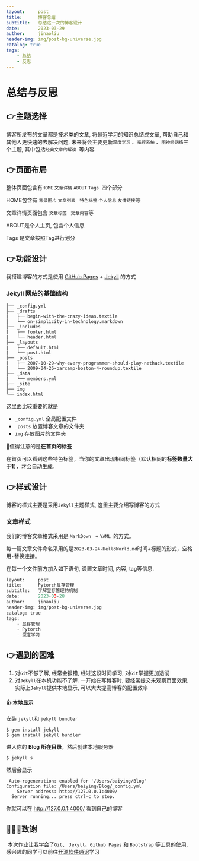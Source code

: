 ```yaml
---
layout:     post
title:      博客总结
subtitle:   总结这一次的博客设计
date:       2023-03-29
author:     jinaoliu
header-img: img/post-bg-universe.jpg
catalog: true
tags:
    - 总结
    - 反思
---
```




# 总结与反思

## :point_right:主题选择

博客所发布的文章都是技术类的文章, 将最近学习的知识总结成文章, 帮助自己和其他人更快速的去解决问题, 未来将会主要更新`深度学习` 、`推荐系统` 、`图神经网络`三个主题, 其中包括`经典文章的解读 `等内容

## :point_right:页面布局

 整体页面包含有`HOME` `文章详情`  `ABOUT` `Tags `四个部分

HOME包含有 `背景图片` `文章列表` ` 特色标签` `个人信息` `友情链接`等

文章详情页面包含 `文章标签 ` `文章内容`等

ABOUT是个人主页, 包含个人信息

Tags 是文章按照Tag进行划分

## :point_right:功能设计

我搭建博客的方式是使用 [GitHub Pages](https://pages.github.com/) + [Jekyll](http://jekyll.com.cn/) 的方式

### Jekyll 网站的基础结构

```
├── _config.yml
├── _drafts
|   ├── begin-with-the-crazy-ideas.textile
|   └── on-simplicity-in-technology.markdown
├── _includes
|   ├── footer.html
|   └── header.html
├── _layouts
|   ├── default.html
|   └── post.html
├── _posts
|   ├── 2007-10-29-why-every-programmer-should-play-nethack.textile
|   └── 2009-04-26-barcamp-boston-4-roundup.textile
├── _data
|   └── members.yml
├── _site
├── img
└── index.html
```

这里面比较重要的就是

- `_config.yml` 全局配置文件
- `_posts` 放置博客文章的文件夹
- `img` 存放图片的文件夹

:rocket:值得注意的是**在首页的标签**

在首页可以看到这些特色标签，当你的文章出现相同标签（默认相同的**标签数量大于1**），才会自动生成。

## :point_right:样式设计

博客的样式主要是采用`Jekyll`主题样式, 这里主要介绍写博客的方式

### 文章样式

我们的博客文章格式采用是 `MarkDown ` + `YAML `的方式。

每一篇文章文件命名采用的是`2023-03-24-HelloWorld.md`时间+标题的形式，空格用`-`替换连接。

在每一个文件前方加入如下语句, 设置文章时间, 内容, tag等信息.

```python
layout:     post
title:      Pytorch显存管理
subtitle:   了解显存管理的机制
date:       2023-03-28
author:     jinaoliu
header-img: img/post-bg-universe.jpg
catalog: true
tags:
    - 显存管理
    - Pytorch
    - 深度学习
```

## :point_right:遇到的困难

1. 对`Git`不够了解, 经常会报错, 经过这段时间学习, 对`Git`掌握更加透彻
2. 对`Jekyll`在本机功能不了解. 一开始在写博客时, 要经常提交来观察页面效果, 实际上`Jekyll`提供本地显示, 可以大大提高博客的配置效率

#### :+1: 本地显示

安装 `jekyll`和 `jekyll bundler`

```
$ gem install jekyll
$ gem install jekyll bundler
```

进入你的 **Blog 所在目录**，然后创建本地服务器

```
$ jekyll s
```

然后会显示

```
 Auto-regeneration: enabled for '/Users/baiying/Blog'
Configuration file: /Users/baiying/Blog/_config.yml
    Server address: http://127.0.0.1:4000/
  Server running... press ctrl-c to stop.
```

你就可以在 http://127.0.0.1:4000/ 看到自己的博客

## :rocket::rocket::rocket:致谢

​	    本次作业让我学会了`Git`、 `Jekyll`、`Github Pages` 和 `Bootstrap` 等工具的使用, 感兴趣的同学可以前往[开源软件通识](https://github.com/X-lab2017/oss101)学习

